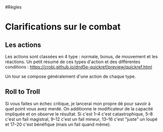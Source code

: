 #Règles 
# Clarifications sur le combat
## Les actions
Les actions sont classées en 4 type : normale, bonus, de mouvement et les réactions.
Un petit résumé de ces types d'action et des différentes conditions : https://crobi.github.io/dnd5e-quickref/preview/quickref.html

Un tour se compose généralement d'une action de chaque type.

## Roll to Troll
Si vous faites un échec critique, je lancerai mon propre dé pour savoir à quel point vous avez merdé.
On additionne le modificateur de la capacité impliquée et on observe le résultat. Si c'est 1–4 c'est catastrophique, 5–8 c'est un fail magistral, 9–12 c'est un fail mineur, 13–16 c'est "juste" un loupé et 17–20 c'est bénéfique (mais un fail quand même).